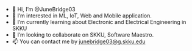 - 👋 Hi, I’m @JuneBridge03
- 👀 I’m interested in ML, IoT, Web and Mobile application.
- 🌱 I’m currently learning about Electronic and Electrical Engineering in SKKU
- 💞️ I’m looking to collaborate on SKKU, Software Maestro.
- 📫 You can contact me by junebridge03@g.skku.edu

<!---
JuneBridge03/JuneBridge03 is a ✨ special ✨ repository because its `README.md` (this file) appears on your GitHub profile.
You can click the Preview link to take a look at your changes.
--->

